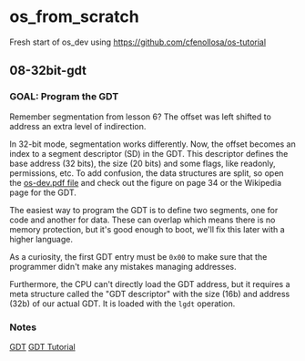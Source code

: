 # os_from_scratch
Fresh start of os_dev using https://github.com/cfenollosa/os-tutorial

## 08-32bit-gdt

### GOAL: Program the GDT

Remember segmentation from lesson 6? The offset was left shifted to address an extra level of indirection.

In 32-bit mode, segmentation works differently. Now, the offset becomes an index to a segment descriptor (SD) in the GDT. This descriptor defines the base address (32 bits), the size (20 bits) and some flags, like readonly, permissions, etc. To add confusion, the data structures are split, so open the [os-dev.pdf file](https://www.cs.bham.ac.uk/~exr/lectures/opsys/10_11/lectures/os-dev.pdf) and check out the figure on page 34 or the Wikipedia page for the GDT.

The easiest way to program the GDT is to define two segments, one for code and another for data. These can overlap which means there is no memory protection, but it's good enough to boot, we'll fix this later with a higher language.

As a curiosity, the first GDT entry must be `0x00` to make sure that the programmer didn't make any mistakes managing addresses.

Furthermore, the CPU can't directly load the GDT address, but it requires a meta structure called the "GDT descriptor" with the size (16b) and address (32b) of our actual GDT. It is loaded with the `lgdt` operation.

### Notes
[GDT](https://wiki.osdev.org/GDT)
[GDT Tutorial](https://wiki.osdev.org/GDT_Tutorial)
